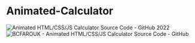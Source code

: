 # Animated-Calculator


<picture>
  <img alt="Animated HTML/CSS/JS Calculator Source Code - GitHub 2022" src="https://i.imgur.com/T34J1SO.png">
</picture>

<picture>
  <img alt="BCFAROUK - Animated HTML/CSS/JS Calculator Source Code - GitHub" src="https://i.imgur.com/HuX3jhQ.png">
</picture>
